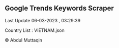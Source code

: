

## Google Trends Keywords Scraper 
 
Last Update 06-03-2023 , 03:29:39

Country List :
VIETNAM.json



© Abdul Muttaqin 
